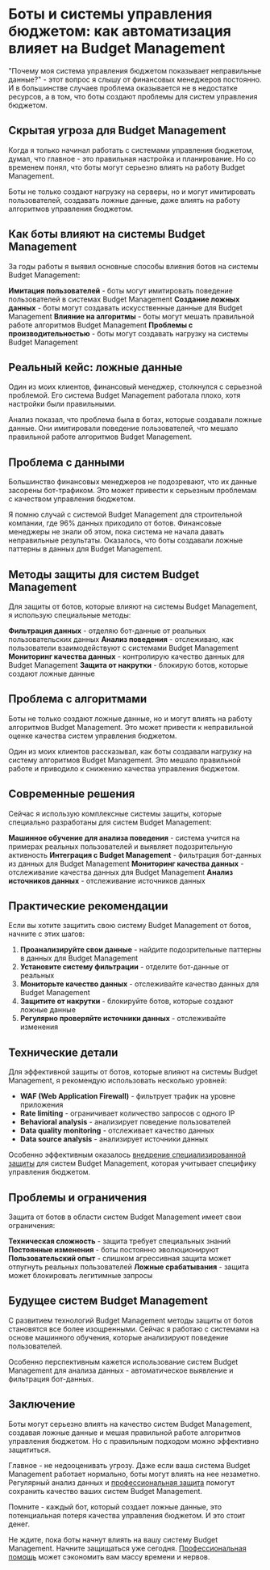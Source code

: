 ﻿# Боты и системы управления бюджетом: как автоматизация влияет на Budget Management

"Почему моя система управления бюджетом показывает неправильные данные?" - этот вопрос я слышу от финансовых менеджеров постоянно. И в большинстве случаев проблема оказывается не в недостатке ресурсов, а в том, что боты создают проблемы для систем управления бюджетом.

## Скрытая угроза для Budget Management

Когда я только начинал работать с системами управления бюджетом, думал, что главное - это правильная настройка и планирование. Но со временем понял, что боты могут серьезно влиять на работу Budget Management.

Боты не только создают нагрузку на серверы, но и могут имитировать пользователей, создавать ложные данные, даже влиять на работу алгоритмов управления бюджетом.

## Как боты влияют на системы Budget Management

За годы работы я выявил основные способы влияния ботов на системы Budget Management:

**Имитация пользователей** - боты могут имитировать поведение пользователей в системах Budget Management
**Создание ложных данных** - боты могут создавать искусственные данные для Budget Management
**Влияние на алгоритмы** - боты могут мешать правильной работе алгоритмов Budget Management
**Проблемы с производительностью** - боты могут создавать нагрузку на системы Budget Management

## Реальный кейс: ложные данные

Один из моих клиентов, финансовый менеджер, столкнулся с серьезной проблемой. Его система Budget Management работала плохо, хотя настройки были правильными.

Анализ показал, что проблема была в ботах, которые создавали ложные данные. Они имитировали поведение пользователей, что мешало правильной работе алгоритмов Budget Management.

## Проблема с данными

Большинство финансовых менеджеров не подозревают, что их данные засорены бот-трафиком. Это может привести к серьезным проблемам с качеством управления бюджетом.

Я помню случай с системой Budget Management для строительной компании, где 96% данных приходило от ботов. Финансовые менеджеры не знали об этом, пока система не начала давать неправильные результаты. Оказалось, что боты создавали ложные паттерны в данных для Budget Management.

## Методы защиты для систем Budget Management

Для защиты от ботов, которые влияют на системы Budget Management, я использую специальные методы:

**Фильтрация данных** - отделяю бот-данные от реальных пользовательских данных
**Анализ поведения** - отслеживаю, как пользователи взаимодействуют с системами Budget Management
**Мониторинг качества данных** - контролирую качество данных для Budget Management
**Защита от накрутки** - блокирую ботов, которые создают ложные данные

## Проблема с алгоритмами

Боты не только создают ложные данные, но и могут влиять на работу алгоритмов Budget Management. Это может привести к неправильной оценке качества систем управления бюджетом.

Один из моих клиентов рассказывал, как боты создавали нагрузку на систему алгоритмов Budget Management. Это мешало правильной работе и приводило к снижению качества управления бюджетом.

## Современные решения

Сейчас я использую комплексные системы защиты, которые специально разработаны для систем Budget Management:

**Машинное обучение для анализа поведения** - система учится на примерах реальных пользователей и выявляет подозрительную активность
**Интеграция с Budget Management** - фильтрация бот-данных из данных для Budget Management
**Мониторинг качества данных** - отслеживание качества данных для Budget Management
**Анализ источников данных** - отслеживание источников данных

## Практические рекомендации

Если вы хотите защитить свою систему Budget Management от ботов, начните с этих шагов:

1. **Проанализируйте свои данные** - найдите подозрительные паттерны в данных для Budget Management
2. **Установите систему фильтрации** - отделите бот-данные от реальных
3. **Мониторьте качество данных** - отслеживайте качество данных для Budget Management
4. **Защитите от накрутки** - блокируйте ботов, которые создают ложные данные
5. **Регулярно проверяйте источники данных** - отслеживайте изменения

## Технические детали

Для эффективной защиты от ботов, которые влияют на системы Budget Management, я рекомендую использовать несколько уровней:

- **WAF (Web Application Firewall)** - фильтрует трафик на уровне приложения
- **Rate limiting** - ограничивает количество запросов с одного IP
- **Behavioral analysis** - анализирует поведение пользователей
- **Data quality monitoring** - отслеживает качество данных
- **Data source analysis** - анализирует источники данных

Особенно эффективным оказалось [внедрение специализированной защиты](https://progaem.com/ustanovka-antibota-usluga-po-zashhite-ot-botov-vashih-sajtov-na-razlichnyh-cms-sistemah.html) для систем Budget Management, которая учитывает специфику управления бюджетом.

## Проблемы и ограничения

Защита от ботов в области систем Budget Management имеет свои ограничения:

**Техническая сложность** - защита требует специальных знаний
**Постоянные изменения** - боты постоянно эволюционируют
**Пользовательский опыт** - слишком агрессивная защита может отпугнуть реальных пользователей
**Ложные срабатывания** - защита может блокировать легитимные запросы

## Будущее систем Budget Management

С развитием технологий Budget Management методы защиты от ботов становятся все более изощренными. Сейчас я работаю с системами на основе машинного обучения, которые анализируют поведение пользователей.

Особенно перспективным кажется использование систем Budget Management для анализа данных - автоматическое выявление и фильтрация бот-данных.

## Заключение

Боты могут серьезно влиять на качество систем Budget Management, создавая ложные данные и мешая правильной работе алгоритмов управления бюджетом. Но с правильным подходом можно эффективно защититься.

Главное - не недооценивать угрозу. Даже если ваша система Budget Management работает нормально, боты могут влиять на нее незаметно. Регулярный анализ данных и [профессиональная защита](https://progaem.com/ustanovka-antibota-usluga-po-zashhite-ot-botov-vashih-sajtov-na-razlichnyh-cms-sistemah.html) помогут сохранить качество ваших систем Budget Management.

Помните - каждый бот, который создает ложные данные, это потенциальная потеря качества управления бюджетом. И это стоит денег.

Не ждите, пока боты начнут влиять на вашу систему Budget Management. Начните защищаться уже сегодня. [Профессиональная помощь](https://progaem.com/ustanovka-antibota-usluga-po-zashhite-ot-botov-vashih-sajtov-na-razlichnyh-cms-sistemah.html) может сэкономить вам массу времени и нервов.
